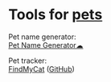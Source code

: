 
# Tools for [pets](https://adequate.life/pets/)

Pet name generator:  
[Pet Name Generator☁](https://commentpicker.com/pet-name-generator.php)

Pet tracker:  
[FindMyCat](https://www.findmycat.io/) ([GitHub](https://github.com/FindMyCat/))
